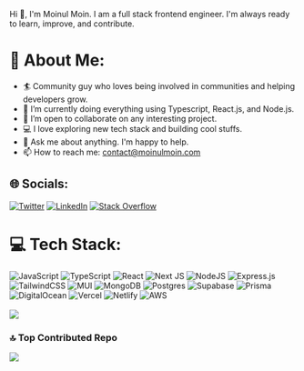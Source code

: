 <!--
**moinulmoin/moinulmoin** is a ✨ _special_ ✨ repository because its `README.md` (this file) appears on your GitHub profile. -->

Hi 👋, I'm Moinul Moin. I am a full stack frontend engineer. I'm always ready to learn, improve, and contribute. 

# 💫 About Me:
- 🏄‍ Community guy who loves being involved in communities and helping developers grow.
- 🌱 I’m currently doing everything using Typescript, React.js, and Node.js.
- 👯 I’m open to collaborate on any interesting project.
- 💻 I love exploring new tech stack and building cool stuffs.
- 💬 Ask me about anything. I'm happy to help.
- 📫 How to reach me: [contact@moinulmoin.com](mailto:contact@moinulmoin.com)


## 🌐 Socials:
[![Twitter](https://img.shields.io/badge/Twitter-%231DA1F2.svg?logo=Twitter&logoColor=white)](https://twitter.com/immoinulmoin)  [![LinkedIn](https://img.shields.io/badge/LinkedIn-%230077B5.svg?logo=linkedin&logoColor=white)](https://linkedin.com/in/moinulmoin) [![Stack Overflow](https://img.shields.io/badge/-Stackoverflow-FE7A16?logo=stack-overflow&logoColor=white)](https://stackoverflow.com/users/14491361)

# 💻 Tech Stack:
![JavaScript](https://img.shields.io/badge/javascript-%23323330.svg?style=plastic&logo=javascript&logoColor=%23F7DF1E) ![TypeScript](https://img.shields.io/badge/typescript-%23007ACC.svg?style=plastic&logo=typescript&logoColor=white) ![React](https://img.shields.io/badge/react-%2320232a.svg?style=plastic&logo=react&logoColor=%2361DAFB) ![Next JS](https://img.shields.io/badge/Next-black?style=plastic&logo=next.js&logoColor=white) ![NodeJS](https://img.shields.io/badge/node.js-6DA55F?style=plastic&logo=node.js&logoColor=white) ![Express.js](https://img.shields.io/badge/express.js-%23404d59.svg?style=plastic&logo=express&logoColor=%2361DAFB) ![TailwindCSS](https://img.shields.io/badge/tailwindcss-%2338B2AC.svg?style=plastic&logo=tailwind-css&logoColor=white) ![MUI](https://img.shields.io/badge/MUI-%230081CB.svg?style=plastic&logo=material-ui&logoColor=white) ![MongoDB](https://img.shields.io/badge/MongoDB-%234ea94b.svg?style=plastic&logo=mongodb&logoColor=white) ![Postgres](https://img.shields.io/badge/postgres-%23316192.svg?style=plastic&logo=postgresql&logoColor=white) 	![Supabase](https://img.shields.io/badge/Supabase-3ECF8E?style=plastic&logo=supabase&logoColor=white) ![Prisma](https://img.shields.io/badge/Prisma-3982CE?style=plastic&logo=prisma&logoColor=white) ![DigitalOcean](https://img.shields.io/badge/DigitalOcean-%230167ff.svg?style=plastic&logo=digitalOcean&logoColor=white) ![Vercel](https://img.shields.io/badge/vercel-%23000000.svg?style=plastic&logo=vercel&logoColor=white) ![Netlify](https://img.shields.io/badge/netlify-%23000000.svg?style=plastic&logo=netlify&logoColor=#00C7B7) ![AWS](https://img.shields.io/badge/AWS-%23FF9900.svg?style=plastic&logo=amazon-aws&logoColor=white)
<br/>
<br/>
![](https://github-readme-stats.vercel.app/api/top-langs/?username=moinulmoin&theme=tokyonight&hide_border=false&include_all_commits=true&count_private=true&layout=compact)

### 🔝 Top Contributed Repo
![](https://github-contributor-stats.vercel.app/api?username=moinulmoin&limit=5&theme=tokyonight&combine_all_yearly_contributions=true)
